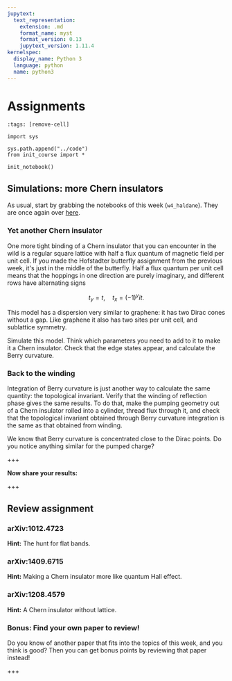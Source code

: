 ```yaml
---
jupytext:
  text_representation:
    extension: .md
    format_name: myst
    format_version: 0.13
    jupytext_version: 1.11.4
kernelspec:
  display_name: Python 3
  language: python
  name: python3
---
```


# Assignments

```{code-cell} ipython3
:tags: [remove-cell]

import sys

sys.path.append("../code")
from init_course import *

init_notebook()
```

## Simulations: more Chern insulators

As usual, start by grabbing the notebooks of this week (`w4_haldane`). They are once again over [here](http://tiny.cc/topocm_smc).

### Yet another Chern insulator

One more tight binding of a Chern insulator that you can encounter in the wild is a regular square lattice with half a flux quantum of magnetic field per unit cell. If you made the Hofstadter butterfly assignment from the previous week, it's just in the middle of the butterfly. Half a flux quantum per unit cell means that the hoppings in one direction are purely imaginary, and different rows have alternating signs

$$
t_y = t,\quad t_x = (-1)^y it.
$$

This model has a dispersion very similar to graphene: it has two Dirac cones without a gap. Like graphene it also has two sites per unit cell, and sublattice symmetry.

Simulate this model. Think which parameters you need to add to it to make it a Chern insulator. Check that the edge states appear, and calculate the Berry curvature.

### Back to the winding

Integration of Berry curvature is just another way to calculate the same quantity: the topological invariant. Verify that the winding of reflection phase gives the same results. To do that, make the pumping geometry out of a Chern insulator rolled into a cylinder, thread flux through it, and check that the topological invariant obtained through Berry curvature integration is the same as that obtained from winding.

We know that Berry curvature is concentrated close to the Dirac points. Do you notice anything similar for the pumped charge?

+++

**Now share your results:**

+++

## Review assignment

### arXiv:1012.4723

**Hint:** The hunt for flat bands.

### arXiv:1409.6715

**Hint:** Making a Chern insulator more like quantum Hall effect.

### arXiv:1208.4579

**Hint:** A Chern insulator without lattice.

### Bonus: Find your own paper to review!

Do you know of another paper that fits into the topics of this week, and you think is good?
Then you can get bonus points by reviewing that paper instead!

+++
